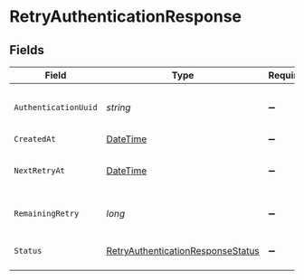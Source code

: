# RetryAuthenticationResponse


## Fields

| Field                                                                                             | Type                                                                                              | Required                                                                                          | Description                                                                                       | Example                                                                                           |
| ------------------------------------------------------------------------------------------------- | ------------------------------------------------------------------------------------------------- | ------------------------------------------------------------------------------------------------- | ------------------------------------------------------------------------------------------------- | ------------------------------------------------------------------------------------------------- |
| `AuthenticationUuid`                                                                              | *string*                                                                                          | :heavy_minus_sign:                                                                                | The UUID of the corresponding authentication.                                                     |                                                                                                   |
| `CreatedAt`                                                                                       | [DateTime](https://learn.microsoft.com/en-us/dotnet/api/system.datetime?view=net-5.0)             | :heavy_minus_sign:                                                                                | N/A                                                                                               |                                                                                                   |
| `NextRetryAt`                                                                                     | [DateTime](https://learn.microsoft.com/en-us/dotnet/api/system.datetime?view=net-5.0)             | :heavy_minus_sign:                                                                                | The time at which the next retry will be available.                                               |                                                                                                   |
| `RemainingRetry`                                                                                  | *long*                                                                                            | :heavy_minus_sign:                                                                                | The number of retries remaining.                                                                  | 3                                                                                                 |
| `Status`                                                                                          | [RetryAuthenticationResponseStatus](../../Models/Components/RetryAuthenticationResponseStatus.md) | :heavy_minus_sign:                                                                                | The status of the authentication.                                                                 | approved                                                                                          |